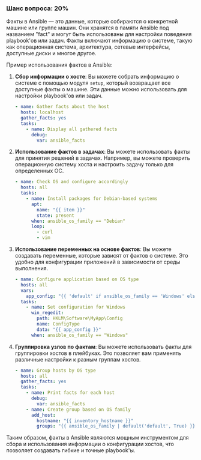 ### Шанс вопроса: 20%

Факты в Ansible — это данные, которые собираются о конкретной машине или группе машин. Они хранятся в памяти Ansible под названием "fact" и могут быть использованы для настройки поведения playbook'ов или задач. Факты включают информацию о системе, такую как операционная система, архитектура, сетевые интерфейсы, доступные диски и многое другое.

Пример использования фактов в Ansible:
1. **Сбор информации о хосте**: Вы можете собрать информацию о системе с помощью модуля `setup`, который возвращает все доступные факты о машине. Эти данные можно использовать для настройки playbook'ов или задач.
    ```yaml
    - name: Gather facts about the host
      hosts: localhost
      gather_facts: yes
      tasks:
        - name: Display all gathered facts
          debug:
            var: ansible_facts
    ```
2. **Использование фактов в задачах**: Вы можете использовать факты для принятия решений в задачах. Например, вы можете проверить операционную систему хоста и настроить задачу только для определенных ОС.
    ```yaml
    - name: Check OS and configure accordingly
      hosts: all
      tasks:
        - name: Install packages for Debian-based systems
          apt:
            name: "{{ item }}"
            state: present
          when: ansible_os_family == "Debian"
          loop:
            - curl
            - vim
    ```
3. **Использование переменных на основе фактов**: Вы можете создавать переменные, которые зависят от фактов о системе. Это удобно для конфигурации приложений в зависимости от среды выполнения.
    ```yaml
    - name: Configure application based on OS type
      hosts: all
      vars:
        app_config: "{{ 'default' if ansible_os_family == 'Windows' else 'advanced' }}"
      tasks:
        - name: Set configuration for Windows
          win_regedit:
            path: HKLM\Software\MyApp\Config
            name: ConfigType
            data: "{{ app_config }}"
          when: ansible_os_family == "Windows"
    ```
4. **Группировка узлов по фактам**: Вы можете использовать факты для группировки хостов в плейбуках. Это позволяет вам применять различные настройки к разным группам хостов.
    ```yaml
    - name: Group hosts by OS type
      hosts: all
      gather_facts: yes
      tasks:
        - name: Print facts for each host
          debug:
            var: ansible_facts
        - name: Create group based on OS family
          add_host:
            hostname: "{{ inventory_hostname }}"
            groups: "{{ ansible_os_family | default('default', True) }}"
    ```

Таким образом, факты в Ansible являются мощным инструментом для сбора и использования информации о конфигурации хостов, что позволяет создавать гибкие и точные playbook'ы.